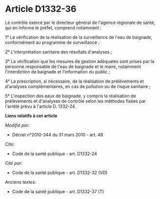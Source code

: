 # Article D1332-36

Le contrôle exercé par le directeur général de l'agence régionale de santé, qui en informe le préfet,  comprend notamment : 

1° La vérification de la réalisation de la surveillance de l'eau de baignade, conformément au programme de surveillance ; 

2° L'interprétation sanitaire des résultats d'analyses ; 

3° La vérification que les mesures de gestion adéquates sont prises par la personne responsable de l'eau de baignade et le
maire, notamment l'interdiction de baignade et l'information du public ; 

4° La prescription, si nécessaire, de la réalisation de prélèvements et d'analyses complémentaires, en cas de pollution ou de
risque sanitaire ; 

5° L'inspection des eaux de baignade, y compris la réalisation de prélèvements et d'analyses de contrôle selon les méthodes
fixées par l'arrêté prévu à l'article D. 1332-24.

**Liens relatifs à cet article**

_Modifié par_:

  - Décret n°2010-344 du 31 mars 2010 - art. 48

_Cite_:

  - Code de la santé publique - art. D1332-24

_Cité par_:

  - Code de la santé publique - art. D1332-32 (VD)

_Anciens textes_:

  - Code de la santé publique - art. D1332-37 (T)
